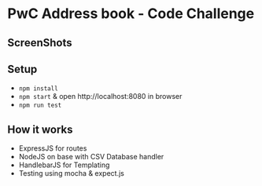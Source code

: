 # PwC Address book - Code Challenge

## ScreenShots

## Setup

- ```npm install```
- ```npm start``` & open http://localhost:8080 in browser
- ```npm run test```

## How it works

- ExpressJS for routes
- NodeJS on base with CSV Database handler
- HandlebarJS for Templating
- Testing using mocha & expect.js